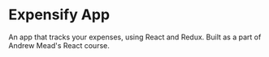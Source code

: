 # Expensify App

An app that tracks your expenses, using React and Redux. Built as a part of Andrew Mead's React course.